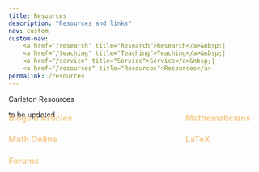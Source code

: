 ```yaml
---
title: Resources
description: "Resources and links"
nav: custom
custom-nav: 
    <a href="/research" title="Research">Research</a>&nbsp;|
    <a href="/teaching" title="Teaching">Teaching</a>&nbsp;|
    <a href="/service" title="Service">Service</a>&nbsp;|
    <a href="/resources" title="Resources">Resources</a>
permalink: /resources
---
```


<!--Below are some selected activities, a complete list can be found <a href="/service-extended"><b>here</b></a>.-->

<!--
Tip/Green = Current
Note/Blue = Highlight/Past
Important/Red = Other/Past
-->

<!--
Warning = Yellow
Note = Blue
Important = Red
Tip = Green
Caution = Orange (close to yellow)
Info = Dark Blue
Success = Dark Green
Danger = Dark Red
Secondary = Grey
-->

<div class="callout-quarto warning">
  <div class="callout-title">Carleton Resources</div>
    <div class="callout-content">
<p>to be updated</p>
    </div>
</div>

<div style="display: flex; flex-direction: row; margin-top:-3.5em">

  <div style="width: 350px;">
    <h3 style="color:#F6CD94">Blogs & Articles</h3>
    <h3 style="color:#F6CD94">Math Online</h3>
    <h3 style="color:#F6CD94">Forums</h3>
  </div>


  <div style="flex: 1;">
    <h3 style="color:#F6CD94">Mathematicians</h3>
    <h3 style="color:#F6CD94">LaTeX</h3>
    <ul style="margin-top: -1em;">
    </ul>
  </div>
</div>
<!-- 

### External

<details>
    <summary><b style="color:#69b2c1">Conference Sessions</b></summary>

<ul style="line-height:180%">

<li> Invited Paper Session on <b>Rethinking Number Theory</b><br>
    <em>MAA MathFest</em><br>
    Organiser, <small>co-organised with Tyler Billingsley and Sandra Nair</small></li>

<li> Special Session on <b>Rethinking Number Theory</b><br>
    <em>AWM Research Symposium</em><br>
    Organiser, <small>co-organised with Eva Goedhart and Amita Malik</small></li>

</ul>
</details>

#69b2c1 -->
